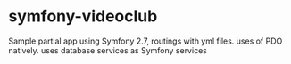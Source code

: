 # symfony-videoclub

Sample partial app using Symfony 2.7, routings with yml files. uses of PDO natively. uses database services as Symfony services

